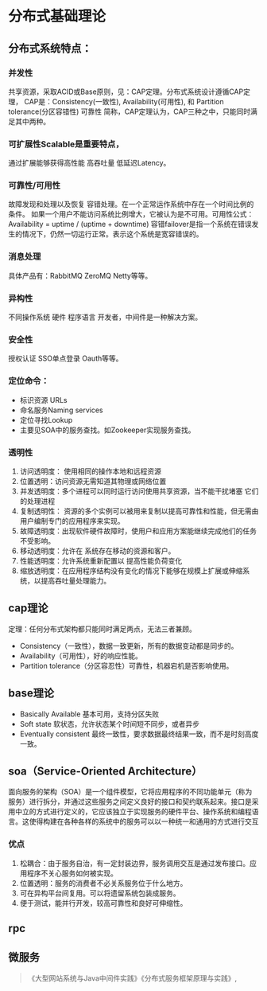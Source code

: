 # 分布式基础理论
## 分布式系统特点：
### 并发性
共享资源，采取ACID或Base原则，见：CAP定理。分布式系统设计遵循CAP定理， CAP是：Consistency(一致性), Availability(可用性), 和 Partition tolerance(分区容错性) 可靠性 简称，CAP定理认为，CAP三种之中，只能同时满足其中两种。

### 可扩展性Scalable是重要特点，
通过扩展能够获得高性能 高吞吐量 低延迟Latency。

### 可靠性/可用性
故障发现和处理以及恢复 容错处理。在一个正常运作系统中存在一个时间比例的条件。 如果一个用户不能访问系统比例增大，它被认为是不可用。可用性公式：
Availability = uptime / (uptime + downtime)
容错failover是指一个系统在错误发生的情况下，仍然一切运行正常。表示这个系统是宽容错误的。

### 消息处理
具体产品有：RabbitMQ ZeroMQ Netty等等。

### 异构性
不同操作系统 硬件 程序语言 开发者，中间件是一种解决方案。

### 安全性
授权认证 SSO单点登录 Oauth等等。

### 定位命令：
* 标识资源 URLs
* 命名服务Naming services
* 定位寻找Lookup
* 主要见SOA中的服务查找。如Zookeeper实现服务查找。

### 透明性
1. 访问透明度： 使用相同的操作本地和远程资源
2. 位置透明：访问资源无需知道其物理或网络位置
3. 并发透明度：多个进程可以同时运行访问使用共享资源，当不能干扰堵塞 它们的处理进程
4. 复制透明性： 资源的多个实例可以被用来复制以提高可靠性和性能，但无需由用户编制专门的应用程序来实现。
5. 故障透明度：出现软件硬件故障时，使用户和应用方案能继续完成他们的任务不受影响。
6. 移动透明度：允许在 系统存在移动的资源和客户。
7. 性能透明度：允许系统重新配置以 提高性能负荷变化
8. 缩放透明度：在应用程序结构没有变化的情况下能够在规模上扩展或伸缩系统，以提高吞吐量处理能力。　　

## cap理论
定理：任何分布式架构都只能同时满足两点，无法三者兼顾。
* Consistency（一致性），数据一致更新，所有的数据变动都是同步的。
* Availability（可用性），好的响应性能。
* Partition tolerance（分区容忍性）可靠性，机器宕机是否影响使用。

## base理论
* Basically Available 基本可用，支持分区失败
* Soft state 软状态，允许状态某个时间短不同步，或者异步
* Eventually consistent 最终一致性，要求数据最终结果一致，而不是时刻高度一致。



## soa（Service-Oriented Architecture）
面向服务的架构（SOA）是一个组件模型，它将应用程序的不同功能单元（称为服务）进行拆分，并通过这些服务之间定义良好的接口和契约联系起来。接口是采用中立的方式进行定义的，它应该独立于实现服务的硬件平台、操作系统和编程语言。这使得构建在各种各样的系统中的服务可以以一种统一和通用的方式进行交互

### 优点
1. 松耦合：由于服务自治，有一定封装边界，服务调用交互是通过发布接口。应用程序不关心服务如何被实现。
2. 位置透明：服务的消费者不必关系服务位于什么地方。
3. 可在异构平台间复用。可以将遗留系统包装成服务。
4. 便于测试，能并行开发，较高可靠性和良好可伸缩性。

## rpc

## 微服务


> 《大型网站系统与Java中间件实践》《分布式服务框架原理与实践》,